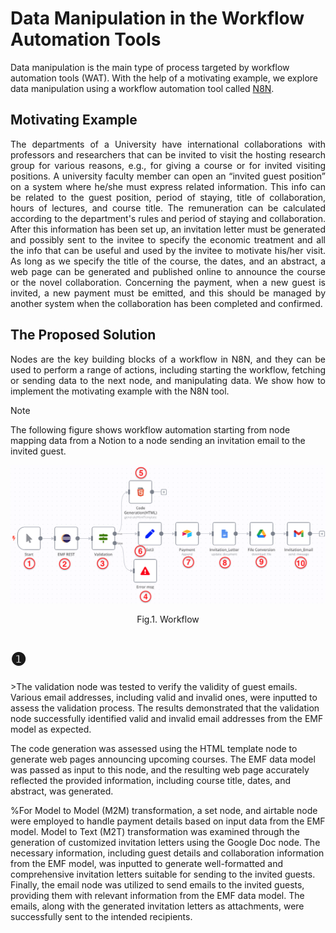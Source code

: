 # Data Manipulation in the Workflow Automation Tools

Data manipulation is the main type of process targeted by workflow automation tools (WAT). With the help of a motivating example, we explore data manipulation using a workflow automation tool called <a href="https://n8n.io/">N8N</a>.

## Motivating Example

<p align="justify">
The departments of a University have international collaborations with professors and researchers that can be invited to visit the hosting research group for various reasons, e.g., for giving a course or for invited visiting positions. A university faculty member can open an “invited guest position” on a system where he/she must express related information. This info can be related to the guest position, period of staying, title of collaboration, hours of lectures, and course title. The remuneration can be calculated according to the department's rules and period of staying and collaboration. After this information has been set up, an invitation letter must be generated and possibly sent to the invitee to specify the economic treatment and all the info that can be useful and used by the invitee to motivate his/her visit. 
As long as we specify the title of the course, the dates, and an abstract, a web page can be generated and published online to announce the course or the novel collaboration. Concerning the payment, when a new guest is invited, a new payment must be emitted, and this should be managed by another system when the collaboration  has been completed and confirmed.
</p>

## The Proposed Solution

<p align="justify">
Nodes are the key building blocks of a workflow in N8N, and they can be used to perform a range of actions, including starting the workflow, fetching or sending data to the next
node, and manipulating data. We show how to implement the motivating example with the N8N tool.
</p>

> [!NOTE]
> The following figure shows workflow automation starting from node mapping data from a Notion to a node sending an invitation email to the invited guest.

<img src="https://github.com/tuadiel6/gssi-n8n_workflow_project/blob/main/Figures/flow.png" >
<p align="center"> Fig.1. Workflow</p>

<h1>❶</h1>
>The validation node was tested to verify the validity of guest emails. Various email addresses, including valid and invalid ones, were inputted to assess the validation process. The results demonstrated that the validation node successfully identified valid and invalid email addresses from the EMF model as expected. 
  
  The code generation was assessed using the HTML template node to generate web pages announcing upcoming courses. The EMF data model was passed as input to this node, and the resulting web page accurately reflected the provided information, including course title, dates, and abstract, was generated.

%For Model to Model (M2M) transformation, a set node, and airtable node were employed to handle payment details based on input data from the EMF model. Model to Text (M2T) transformation was examined through the generation of customized invitation letters using the Google Doc node. The necessary information, including guest details and collaboration information from the EMF model, was inputted to generate well-formatted and comprehensive invitation letters suitable for sending to the invited guests. Finally, the email node was utilized to send emails to the invited guests, providing them with relevant information from the EMF data model. The emails, along with the generated invitation letters as attachments, were successfully sent to the intended recipients.
